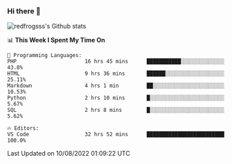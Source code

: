 ### Hi there 👋

<img src="https://github-readme-stats.vercel.app/api?username=redfrogsss&show_icons=true" alt="redfrogsss's Github stats"></img>

<!--START_SECTION:waka-->
📊 **This Week I Spent My Time On** 

```text
💬 Programming Languages: 
PHP                      16 hrs 45 mins      ███████████░░░░░░░░░░░░░░   43.8% 
HTML                     9 hrs 36 mins       ██████░░░░░░░░░░░░░░░░░░░   25.11% 
Markdown                 4 hrs 1 min         ██░░░░░░░░░░░░░░░░░░░░░░░   10.53% 
Python                   2 hrs 10 mins       █░░░░░░░░░░░░░░░░░░░░░░░░   5.67% 
SQL                      2 hrs 8 mins        █░░░░░░░░░░░░░░░░░░░░░░░░   5.62%

🔥 Editors: 
VS Code                  32 hrs 52 mins      █████████████████████████   100.0%

```


 Last Updated on 10/08/2022 01:09:22 UTC
<!--END_SECTION:waka-->